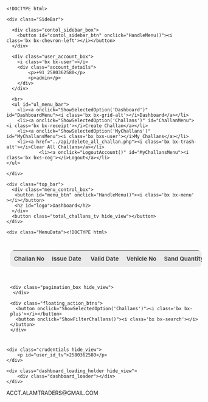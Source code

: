 
<!DOCTYPE html>
<html lang="en">
<head>
    <meta charset="UTF-8">
    <meta http-equiv="X-UA-Compatible" content="IE=edge">
    <meta name="viewport" content="width=device-width, initial-scale=1.0">
    <title>WBMDTCL e-Challan: DashBoard</title>
    <link rel="stylesheet" href="dashboard_style.css">
    <link href='https://unpkg.com/boxicons@2.1.1/css/boxicons.min.css' rel='stylesheet'>
</head>
<body>

    <!DOCTYPE html>
<html lang="en">
<head>

<style>

.Panel_View{
    width: 100%;
    -webkit-touch-callout: none;
    -webkit-user-select: none;
    -khtml-user-select: none;
    -moz-user-select: none;
    -ms-user-select: none;
    -o-user-select: none;
    user-select: none;
}
.MenuData{
    margin-top: 3em;
}

.Panel_View .top_bar{
    position: fixed;
    top: 0;
    left: 0;
    width: 100%;
    height: 50px;
    padding: 8px;
    display: flex;
    align-items: center;
    justify-content: space-between;
    background: #283747;
    -webkit-box-shadow: 0 8px 6px -6px rgba(0,0,0,0.06);
	-moz-box-shadow: 0 8px 6px -6px rgba(0,0,0,0.06);
	box-shadow: 0 8px 6px -6px rgba(0,0,0,0.06);

}

.Panel_View .top_bar h2#logo{
    font-weight: 2em;
    font-size: 18px;
    color: rgba(255,255,255,0.9);
    display: flex;
    align-items: center;
    justify-content: center;
}

.Panel_View .top_bar h2#logo i{
    margin-right: 5px;
}

.Panel_View .menu_control_box{
    display: flex;
    align-items: center;
}
.Panel_View .top_bar .total_challans_tv,.Panel_View .menu_control_box #menu_btn{
    padding: 8px 13px;
    border-radius: 5px;
    border: none;
    outline: none;
    display: flex;
    align-items: center;
    justify-content: center;
}
.Panel_View .top_bar .total_challans_tv{
    color: rgba(255,255,255,0.8);
    background: #76448A;
    font-size: 14px;
}

.Panel_View .top_bar .total_challans_tv i{
    font-size: 1.2em;
    margin-right: 10px;
}

.Panel_View .menu_control_box #menu_btn{
    height: 40px;
    width: 40px;
    border-radius: 50%;
    font-size: 1.3em;
    background: none;
    cursor: pointer;
    color: #fff;
    margin-right: 10px;
}
.Panel_View .menu_control_box #menu_btn:hover{
    background: rgba(255,255,255,0.2);
}

.SideBar{
    position: fixed;
    top: 0;
    left: 0;
    height: 100vh;
    width: 250px;
    padding: 10px;
    background: #283747;
    z-index: 1000;
    transition: 0.5s;
    transform: translateX(-300px);
    box-shadow: 0.1px 4px 8px 2px rgba(0,0,0,0.1);
}

.SideBar .user_account_box{
    padding: 10px;
    display: flex;
    margin-top: 10px;
    border-radius: 5px;
    color: rgba(255,255,255,0.8);
    background: #76448A;
}
.SideBar .user_account_box .account_details{
    margin-left: 10px;
}
.SideBar .user_account_box p:last-child{
    color: rgba(255,255,255,0.6);
    font-size: 12px;
    margin-top: 5px;
}

.SideBar .contol_sidebar_box{
    padding: 10px;
    display: flex;
    justify-content: right;
}

.SideBar #contol_sidebar_btn{
    padding: 5px;
    border: none;
    outline: none;
    font-size: 1.3em;
    border-radius: 5px;
    display: flex;
    align-items: center;
    justify-content: center;
    background: rgba(255,255,255,0.2);
    color: #fff;
    cursor: pointer;
}

.SideBar #plan_type{
    font-size: 12px;
    color: rgba(255,255,255,0.8);
}

.SideBar ul{
    margin-top: 1em;
}

#line{
    width: 100%;
    height: 1.2px;
    background: rgba(255,255,255,0.1);
}

.SideBar .logo_box{
    width: 100%;
    height: 60px;
    display: flex;
    align-items: center;
    justify-content: center;
    padding: 10px;
}

.SideBar .logo_box h2{
    font-weight: 2em;
    color: aliceblue;
}

.SideBar ul li{
    width: 100%;
    list-style: none;
    margin-top: 10px;
}

.SideBar ul li .ActiveMenu{
    background: rgba(255,255,255,0.1);
}

.SideBar ul li a{
    padding: 12px 15px;
    color: rgba(255,255,255,0.8);
    display: inline-block;
    width: 100%;
    height: 100%;
    cursor: pointer;
    text-decoration: none;
    border-radius: 5px;
}

.SideBar ul li:nth-child(1) i{
    color: #3498DB;
}

.SideBar ul li:nth-child(2) i{
    color: #2ECC71;
}

.SideBar ul li:nth-child(3) i{
    color: #3498DB;
}

.SideBar ul li:nth-child(4) i{
    color: #F4D03F;
}

.SideBar ul li:nth-child(5) i{
    color: #3498DB;
}

.SideBar ul li a:hover{
    background: rgba(255,255,255,0.1);
}

.SideBar ul li a i{
    margin-right: 10px;
    font-size: 1.1em;
}
.Panel_View .top_bar .hide_view{
    display: none;
}

</style>

</head>
<body>

<div class="Panel_View">

    <div class="SideBar">

      <div class="contol_sidebar_box">
        <button id="contol_sidebar_btn" onclick="HandleMenu()"><i class='bx bx-chevron-left'></i></button>
      </div>

      <div class="user_account_box">
        <i class='bx bx-user'></i>
        <div class="account_details">
            <p>+91 2580362580</p>
            <p>admin</p>
        </div>
      </div>

      <br>
      <ul id="ul_menu_bar">
        <li><a onclick="ShowSelectedOption('Dashboard')" id="DashboardMenu"><i class='bx bx-grid-alt'></i>Dashboard</a></li>
        <li><a onclick="ShowSelectedOption('Challans')" id="ChallanMenu"><i class='bx bx-receipt'></i>Create Challan</a></li>
        <li><a onclick="ShowSelectedOption('MyChallans')" id="MyChallansMenu"><i class='bx bxs-user'></i>My Challans</a></li>
        <li><a href="../api/delete_all_challan.php"><i class='bx bx-trash-alt'></i>Clear All Challans</a></li>
                <li><a onclick="LogoutAccount()" id="MyChallansMenu"><i class='bx bxs-cog'></i>Logout</a></li>
    </ul>

    </div>

    <div class="top_bar">
      <div class="menu_control_box">
       <button id="menu_btn" onclick="HandleMenu()"><i class='bx bx-menu' ></i></button>  
       <h2 id="logo">Dashboard</h2>
      </div>
      <button class="total_challans_tv hide_view"></button>
    </div>

    <div class="MenuData"><!DOCTYPE html>
<html lang="en">
<head>

<style>
.transactions_items_layout{
    width: 100%;
    display: flex;
    flex-direction: column;
    padding: 10px;
    overflow-x: scroll;
    -ms-overflow-style: none;
    scrollbar-width: none;
}

.transactions_items_layout::-webkit-scrollbar{
    display: none;
}

#data{
    border-collapse: collapse;
    width: 100%;
    margin-top: 1em;
    border-radius: 10px;
    background-color: #fff;
    overflow-x: scroll;
}
/* #data thead tr th:first-child{
    border-top-left-radius: 10px;
}

#data thead tr th:last-child{
    border-top-right-radius: 10px;
}

#data tbody tr:last-child td:first-child{
    border-bottom-left-radius: 10px;
}
#data tbody tr:last-child td:last-child{
    border-bottom-right-radius: 10px;
} */

#data td, #data th{
  padding: 10px;
  max-width: 200px;
  white-space: nowrap;
  overflow: hidden;
  text-overflow: ellipsis;
}

#data thead tr{
    background-color: rgba(0,0,0,0.08);
}

#data tbody tr:nth-child(odd){
    background-color: rgba(0,0,0,0.02);
}

#data td{
    font-size: 14px;
}

#data .no_data_found_box{
    padding: 15px;
}

#data th{
    padding-top: 12px;
    padding-bottom: 12px;
    text-align: left;
    font-size: 15px;
    color: rgba(0,0,0,0.7);
}

#data tr p#status_box{
    padding: 5px 0;
    width: 80px;
    background: #E8DAEF;
    font-size: 12px;
    text-align: center;
    border-radius: 6px;
}
#data tr p#copy_btn{
    padding: 5px 0;
    width: 70px;
    background: #28B463;
    font-size: 12px;
    text-align: center;
    border-radius: 6px;
    color: #fff;
    cursor: pointer;
}
#data .sort_issue_date{
    cursor: pointer;
}
#data .sort_issue_date:hover{
    background: #D2B4DE;
}
#order_id{
    cursor: pointer;
    color: #AF7AC5;
    -webkit-touch-callout: none;
    -webkit-user-select: none;
    -khtml-user-select: none;
    -moz-user-select: none;
    -ms-user-select: none;
    -o-user-select: none;
    user-select: none;
}
#order_id:hover{
    text-decoration: underline;
}

.pagination_box{
    display: flex;
    align-items: center;
}

.pagination_box .nxt_pre_btn a{
    text-decoration: none;
    padding: 5px 10px;
    color: #fff;
    display: inline-block;
    border-radius: 5px;
    margin-left: 10px;
    background:  #283747;
    cursor: pointer;
}
.pagination_box .pages_btn{
    margin-left: 10px;
}
.pagination_box .pages_btn a{
    text-decoration: none;
    padding: 5px 10px;
    color: #fff;
    display: inline-block;
    border-radius: 5px;
    cursor: pointer;
    background:  rgba(0,0,0,0.1);
}
.pagination_box .pages_btn a:active{
    background:  #283747;
}
.pagination_box .pages_btn a.active_page_btn{
    background:  #283747;
}


.floating_action_btns{
    position: fixed;
    right: 30px;
    bottom: 30px;
    display: flex;
    align-items: center;
}

.floating_action_btns button{
    border: none;
    outline: none;
    height: 40px;
    width: 40px;
    display: flex;
    align-items: center;
    justify-content: center;
    border-radius: 50%;
    background: #2E4053;
    color: #fff;
    margin-right: 10px;
    font-size: 1.2em;
    cursor: pointer;
}

.transactions_items_layout .hide_view{
    display: none;
}

</style>

</head>
<body>

<div class="transactions_items_layout">

   <table id="data">
       <thead>
		 <tr>
			<th>Challan No</th>
			<th class="sort_issue_date" onclick="SortIssueDate('all_challans')">Issue Date&nbsp;<i class='bx bx-sort'></i></th>
			<th>Valid Date</th>
			<th>Vehicle No</th>
			<th>Sand Quantity</th>	
		 </tr>
       </thead>
       <tbody id="tbody_data_box"></tbody>
	</table><br>

    <div class="pagination_box hide_view">
     </div>

    <div class="floating_action_btns">
      <button onclick="ShowSelectedOption('Challans')"><i class='bx bx-plus'></i></button>
      <button onclick="ShowFilterChallans()"><i class='bx bx-search'></i></button>
    </div>

</div>

</body>
</html></div>
           
</div>

<script>
let IsMenuOpen = false,OrderType='asc';
let dashboard_loading_holder = null;
let DashboardMenu = document.querySelector("#DashboardMenu");
let ChallanMenu = document.querySelector("#ChallanMenu");
let MyChallansMenu = document.querySelector("#MyChallansMenu");
let ul_menu_bar = document.querySelector("#ul_menu_bar");
let SideBar = document.querySelector(".SideBar");
let Panel_View = document.querySelector(".Panel_View");
let total_challans_tv = document.querySelector(".top_bar .total_challans_tv");

function HandleMenu(){
    if(IsMenuOpen==true){
        IsMenuOpen=false;
        SideBar.style.transform = "translateX(-300px)";
    }else{
        IsMenuOpen=true;
        SideBar.style.transform = "translateX(0px)";
    }
}

function ShowSelectedOption(option){
    dashboard_loading_holder = document.querySelector(".dashboard_loading_holder");
    let MenuData = document.querySelector(".Panel_View .MenuData");
    DashboardMenu.classList.remove("ActiveMenu");
    ChallanMenu.classList.remove("ActiveMenu");
    MyChallansMenu.classList.remove("ActiveMenu");
    total_challans_tv.classList.add("hide_view");
    OrderType='asc';

    if(option == 'Dashboard' || option == 'DeDashboard'){             
        MenuData.innerHTML = "";
        dashboard_loading_holder.classList.remove("hide_view");
        MenuData.innerHTML = `<!DOCTYPE html>
<html lang="en">
<head>

<style>
.transactions_items_layout{
    width: 100%;
    display: flex;
    flex-direction: column;
    padding: 10px;
    overflow-x: scroll;
    -ms-overflow-style: none;
    scrollbar-width: none;
}

.transactions_items_layout::-webkit-scrollbar{
    display: none;
}

#data{
    border-collapse: collapse;
    width: 100%;
    margin-top: 1em;
    border-radius: 10px;
    background-color: #fff;
    overflow-x: scroll;
}
/* #data thead tr th:first-child{
    border-top-left-radius: 10px;
}

#data thead tr th:last-child{
    border-top-right-radius: 10px;
}

#data tbody tr:last-child td:first-child{
    border-bottom-left-radius: 10px;
}
#data tbody tr:last-child td:last-child{
    border-bottom-right-radius: 10px;
} */

#data td, #data th{
  padding: 10px;
  max-width: 200px;
  white-space: nowrap;
  overflow: hidden;
  text-overflow: ellipsis;
}

#data thead tr{
    background-color: rgba(0,0,0,0.08);
}

#data tbody tr:nth-child(odd){
    background-color: rgba(0,0,0,0.02);
}

#data td{
    font-size: 14px;
}

#data .no_data_found_box{
    padding: 15px;
}

#data th{
    padding-top: 12px;
    padding-bottom: 12px;
    text-align: left;
    font-size: 15px;
    color: rgba(0,0,0,0.7);
}

#data tr p#status_box{
    padding: 5px 0;
    width: 80px;
    background: #E8DAEF;
    font-size: 12px;
    text-align: center;
    border-radius: 6px;
}
#data tr p#copy_btn{
    padding: 5px 0;
    width: 70px;
    background: #28B463;
    font-size: 12px;
    text-align: center;
    border-radius: 6px;
    color: #fff;
    cursor: pointer;
}
#data .sort_issue_date{
    cursor: pointer;
}
#data .sort_issue_date:hover{
    background: #D2B4DE;
}
#order_id{
    cursor: pointer;
    color: #AF7AC5;
    -webkit-touch-callout: none;
    -webkit-user-select: none;
    -khtml-user-select: none;
    -moz-user-select: none;
    -ms-user-select: none;
    -o-user-select: none;
    user-select: none;
}
#order_id:hover{
    text-decoration: underline;
}

.pagination_box{
    display: flex;
    align-items: center;
}

.pagination_box .nxt_pre_btn a{
    text-decoration: none;
    padding: 5px 10px;
    color: #fff;
    display: inline-block;
    border-radius: 5px;
    margin-left: 10px;
    background:  #283747;
    cursor: pointer;
}
.pagination_box .pages_btn{
    margin-left: 10px;
}
.pagination_box .pages_btn a{
    text-decoration: none;
    padding: 5px 10px;
    color: #fff;
    display: inline-block;
    border-radius: 5px;
    cursor: pointer;
    background:  rgba(0,0,0,0.1);
}
.pagination_box .pages_btn a:active{
    background:  #283747;
}
.pagination_box .pages_btn a.active_page_btn{
    background:  #283747;
}


.floating_action_btns{
    position: fixed;
    right: 30px;
    bottom: 30px;
    display: flex;
    align-items: center;
}

.floating_action_btns button{
    border: none;
    outline: none;
    height: 40px;
    width: 40px;
    display: flex;
    align-items: center;
    justify-content: center;
    border-radius: 50%;
    background: #2E4053;
    color: #fff;
    margin-right: 10px;
    font-size: 1.2em;
    cursor: pointer;
}

.transactions_items_layout .hide_view{
    display: none;
}

</style>

</head>
<body>

<div class="transactions_items_layout">

   <table id="data">
       <thead>
		 <tr>
			<th>Challan No</th>
			<th class="sort_issue_date" onclick="SortIssueDate('all_challans')">Issue Date&nbsp;<i class='bx bx-sort'></i></th>
			<th>Valid Date</th>
			<th>Vehicle No</th>
			<th>Sand Quantity</th>	
		 </tr>
       </thead>
       <tbody id="tbody_data_box"></tbody>
	</table><br>

    <div class="pagination_box hide_view">
     </div>

    <div class="floating_action_btns">
      <button onclick="ShowSelectedOption('Challans')"><i class='bx bx-plus'></i></button>
      <button onclick="ShowFilterChallans()"><i class='bx bx-search'></i></button>
    </div>

</div>

</body>
</html>`;
        DashboardMenu.classList.add("ActiveMenu");
        LoadAllChallans(1);
    }else if(option == 'Challans' || option == 'DeChallan'){
        MenuData.innerHTML = "";
        MenuData.innerHTML = `
<!DOCTYPE html>
<html>
<style>
 *{
     box-sizing: border-box;
    font-family: Arial, Helvetica, sans-serif;
}

.form_box{
  width: 100%;
  display: flex;
  justify-content: center;
}

.form_box .form{
  width: 500px;
  display: flex;
	flex-direction: column;
	padding: 10px;
  margin: 2em 0;
  box-shadow: 0.1px 4px 8px 2px rgba(0,0,0,0.05);
}

.input_box{
	display: flex;
  flex-direction: column;
  margin-top: 15px;
}
.input_box p{
	color: #EC407A;
}
.input_box input{
   width: 100%;
   height: 50px;
   font-size: 18px;
   padding: 0 10px;
   margin-top: 10px;
}
.form_box #action_btn{
   width: 100%;
   height: 50px;
   margin-top: 30px;
   cursor: pointer;
   font-size: 18px;
   color: #fff;
   outline: none;
   border: none;
   background: #283747;
}
.input_box #desc{
	width: 100%;
	height: 80px;
	resize: none;
  margin-top: 10px;
  font-size: 18px;
  padding: 5px 10px;
}

select{
    padding: 10px;
}


@media (max-width: 500px) {
        .input_box{
        flex-direction: column;
    }
    .input_box .small_box{
	   width: 100%;
    }
}

</style>
<body>
  
<div class="form_box">
    
  <div class="form">

   <h2>Create new challan</h2><br>

   <div class="input_box">
        <p>Challan No</p>
        <input type="text" name="product_id" id="challan_no" placeholder="Challan Number" autocomplete="off" id="post">
    </div>

    <div class="input_box">
        <p>Issue Date</p>
        <input type="text" name="product_id" id="issue_date" placeholder="Select Date" value="" autocomplete="off" id="post">
    </div>

    <div class="input_box">
        <p>Issue Time</p>
        <input type="text" name="product_id" id="issue_time" placeholder="Select Time" value="" autocomplete="off" id="post">
    </div>

    <div class="input_box">
        <p>Valid Date</p>
        <input type="text" name="product_id" id="valid_date" placeholder="Select Date" value="" autocomplete="off" id="post">
    </div>
    
    <div class="input_box">
        <p>Valid Time</p>
        <input type="text" name="product_id" placeholder="Select Time" id="valid_time" value="" autocomplete="off" id="post">
    </div>

    <div class="input_box">
        <p>Quantity of sand</p>
        <input type="text" name="product_id" placeholder="Quantity of sand" id="quantity_of_sand" value="" autocomplete="off" id="post">
    </div>
        
    <div class="input_box">
        <p>Vehicle No</p>
        <input type="text" name="product_id" placeholder="Vehicle Number" id="vehicle_number" value="" autocomplete="off" id="post">
    </div>
  
    <div class="input_box">
        <p>Block Id</p>
        <input type="text" name="product_id" placeholder="Block Id" id="block_id" value="" autocomplete="off" id="post">
    </div>
    
    <div class="input_box">
        <p>River Name</p>
        <input type="text" name="product_id" placeholder="River Name" id="river_name" value="" autocomplete="off" id="post">
    </div>
    
    <div class="input_box">
        <p>Block District</p>
        <input type="text" name="product_id" placeholder="Block District" id="block_district" value="" autocomplete="off" id="post">
    </div>
    
    <div class="input_box">
        <p>Lessee</p>
        <input type="text" name="product_id" placeholder="Lessee" id="lessee" value="" autocomplete="off" id="post">
    </div>
    
    <div class="input_box">
        <p>Destination District</p>
        <input type="text" name="product_id" placeholder="Destination Distric" id="destination_district" value="" autocomplete="off" id="post">
    </div>
    
    <div class="input_box">
        <p>Purchaser Name</p>
        <input type="text" name="product_id" placeholder="Purchaser Name" id="purchaser_name" value="" autocomplete="off" id="post">
    </div>
     
    <button id="action_btn" onclick="CreateNewChallan()">Create New Challan</button>

  </div>

</div>

  
</body>
</html>

`;
        ChallanMenu.classList.add("ActiveMenu");
    }else if(option == 'MyChallans' || option == 'DeMyChallan'){
        MenuData.innerHTML = "";
        dashboard_loading_holder.classList.remove("hide_view");
        MenuData.innerHTML = `<!DOCTYPE html>
<html lang="en">
<head>

<style>
.transactions_items_layout{
    width: 100%;
    display: flex;
    flex-direction: column;
    padding: 10px;
    overflow-x: scroll;
    -ms-overflow-style: none;
    scrollbar-width: none;
}

.transactions_items_layout::-webkit-scrollbar{
    display: none;
}

#data{
    border-collapse: collapse;
    width: 100%;
    margin-top: 1em;
    border-radius: 10px;
    background-color: #fff;
    overflow-x: scroll;
}
/* #data thead tr th:first-child{
    border-top-left-radius: 10px;
}

#data thead tr th:last-child{
    border-top-right-radius: 10px;
}

#data tbody tr:last-child td:first-child{
    border-bottom-left-radius: 10px;
}
#data tbody tr:last-child td:last-child{
    border-bottom-right-radius: 10px;
} */

#data td, #data th{
  padding: 10px;
  max-width: 200px;
  white-space: nowrap;
  overflow: hidden;
  text-overflow: ellipsis;
}

#data thead tr{
    background-color: rgba(0,0,0,0.08);
}

#data tbody tr:nth-child(odd){
    background-color: rgba(0,0,0,0.02);
}

#data td{
    font-size: 14px;
}

#data .no_data_found_box{
    padding: 15px;
}

#data th{
    padding-top: 12px;
    padding-bottom: 12px;
    text-align: left;
    font-size: 15px;
    color: rgba(0,0,0,0.7);
}

#data tr p#status_box{
    padding: 5px 0;
    width: 80px;
    background: #E8DAEF;
    font-size: 12px;
    text-align: center;
    border-radius: 6px;
}
#data tr p#copy_btn{
    padding: 5px 0;
    width: 70px;
    background: #28B463;
    font-size: 12px;
    text-align: center;
    border-radius: 6px;
    color: #fff;
    cursor: pointer;
}
#data .sort_issue_date{
    cursor: pointer;
}
#data .sort_issue_date:hover{
    background: #D2B4DE;
}
#order_id{
    cursor: pointer;
    color: #AF7AC5;
    -webkit-touch-callout: none;
    -webkit-user-select: none;
    -khtml-user-select: none;
    -moz-user-select: none;
    -ms-user-select: none;
    -o-user-select: none;
    user-select: none;
}
#order_id:hover{
    text-decoration: underline;
}

.pagination_box{
    display: flex;
    align-items: center;
}

.pagination_box .nxt_pre_btn a{
    text-decoration: none;
    padding: 5px 10px;
    color: #fff;
    display: inline-block;
    border-radius: 5px;
    margin-left: 10px;
    background:  #283747;
    cursor: pointer;
}
.pagination_box .pages_btn{
    margin-left: 10px;
}
.pagination_box .pages_btn a{
    text-decoration: none;
    padding: 5px 10px;
    color: #fff;
    display: inline-block;
    border-radius: 5px;
    cursor: pointer;
    background:  rgba(0,0,0,0.1);
}
.pagination_box .pages_btn a:active{
    background:  #283747;
}
.pagination_box .pages_btn a.active_page_btn{
    background:  #283747;
}


.floating_action_btns{
    position: fixed;
    right: 30px;
    bottom: 30px;
    display: flex;
    align-items: center;
}

.floating_action_btns button{
    border: none;
    outline: none;
    height: 40px;
    width: 40px;
    display: flex;
    align-items: center;
    justify-content: center;
    border-radius: 50%;
    background: #2E4053;
    color: #fff;
    margin-right: 10px;
    font-size: 1.2em;
    cursor: pointer;
}

.transactions_items_layout .hide_view{
    display: none;
}

</style>

</head>
<body>

<div class="transactions_items_layout">

   <table id="data">
       <thead>
		 <tr>
			<th>Challan No</th>
            <th class="sort_issue_date" onclick="SortIssueDate('my_challans')">Issue Date&nbsp;<i class='bx bx-sort'></i></th>
			<th>Valid Date</th>
			<th>Vehicle No</th>
			<th>Sand Quantity</th>	
		 </tr>
       </thead>
       <tbody id="tbody_data_box"></tbody>
	</table><br>

    <div class="pagination_box hide_view">
     </div>

    <div class="floating_action_btns">
      <button onclick="ShowSelectedOption('Challans')"><i class='bx bx-plus'></i></button>
      <button onclick="ShowFilterChallans()"><i class='bx bx-search'></i></button>
    </div>

</div>

</body>
</html>`;
        MyChallansMenu.classList.add("ActiveMenu");
        LoadMyChallans(1);
    }

    if(IsMenuOpen==true){
      HandleMenu();
    }
}

function LoadAllChallans(page_no){
   let tbody_data_box = document.querySelector("#tbody_data_box");
   let pagination_box = document.querySelector(".pagination_box");

   let content = 15;
   let offset = (page_no-1)*content;

   var formData = {
     'offset': offset,
     'content': content,
     'requestedby': 2580362580,
   }

   let jsondata = JSON.stringify(formData);

   fetch('../api/load_all_challans.php',{
    method : 'POST',
    body: jsondata,
    headers:{
      'Content-type': 'application/json',
    }
   })
    .then((response)=> response.json())
    .then((data) =>{
        if(data['success']=='failed'){
            dashboard_loading_holder.classList.add("hide_view");
            tbody_data_box.innerHTML = "<div class='no_data_found_box'><i class='bx bx-search'></i>&nbsp;No data found</div>";
        }else{
            let total_content = data['total_content'];
            let total_pages = data['total_page'];
            let DynamicHtml = '';
            for(var i in data['data']){
                DynamicHtml += 
                `<tr>
			      <td><p id="order_id" onclick="ShowTransacInfoDialog('${data['data'][i]['challan_no']}')">${data['data'][i]['challan_no']}</p></td>
			      <td>${data['data'][i]['challan_date']}</td>
		          <td>${data['data'][i]['valid_date']}</td>
		          <td>${data['data'][i]['vehicle_no']}</td>
		          <td>${data['data'][i]['sand_quantity']}</td>
	            </tr>`
            }
            tbody_data_box.innerHTML = DynamicHtml;

            if(total_pages > 1){
                let DynamicHtml = '';

                if(page_no > 1){
                    DynamicHtml += 
                    `<div class="nxt_pre_btn">
                      <a onclick="LoadAllChallans(${page_no-1})">Previous</a>
                     </div>`;
                }

                if(total_pages==2){
                    DynamicHtml +=
                    `<div class="pages_btn">
                     <a onclick="LoadAllChallans(1)" class="active_page_btn">1</a>
                     <a onclick="LoadAllChallans(${total_pages})">${total_pages}</a>
                   </div>`;
                }else if(total_pages == 3){
                    DynamicHtml +=
                    `<div class="pages_btn">
                     <a onclick="LoadAllChallans(${total_pages-total_pages+1})" class="active_page_btn">${total_pages-total_pages+1}</a>
                     <a onclick="LoadAllChallans(${total_pages-total_pages+2})">${total_pages-total_pages+2}</a>
                     <a onclick="LoadAllChallans(${total_pages})">${total_pages}</a>
                   </div>`;
                }else if(total_pages > 3){
                    DynamicHtml +=
                    `<div class="pages_btn">
                     <a onclick="LoadAllChallans(${total_pages-total_pages+1})" class="active_page_btn">${total_pages-total_pages+1}</a>
                     <a onclick="LoadAllChallans(${total_pages-total_pages+2})">${total_pages-total_pages+2}</a>
                     <a onclick="LoadAllChallans(${total_pages-1})">${total_pages-1}</a>
                     <a onclick="LoadAllChallans(${total_pages})">${total_pages}</a>
                   </div>`;
                }

                if(page_no != total_pages){
                   DynamicHtml +=
                   `<div class="nxt_pre_btn">
                      <a onclick="LoadAllChallans(${page_no+1})">Next</a>
                   </div>`;
                }

                   pagination_box.innerHTML = DynamicHtml;
                   pagination_box.classList.remove('hide_view');
            }

            total_challans_tv.classList.remove('hide_view');
            total_challans_tv.innerHTML = `<i class='bx bx-receipt'></i>`+total_content;
            dashboard_loading_holder.classList.add("hide_view");
        }
    }).catch((error)=>{
        console.log(error);
        dashboard_loading_holder.classList.add("hide_view");
    });
}

function LoadMyChallans(page_no,type){
   let tbody_data_box = document.querySelector("#tbody_data_box");
   let pagination_box = document.querySelector(".pagination_box");

   let content = 15;
   let offset = (page_no-1)*content;

   var formData = {
     'offset': offset,
     'content': content,
   }

   let jsondata = JSON.stringify(formData);

   fetch('../api/load_my_challans.php',{
    method : 'POST',
    body: jsondata,
    headers:{
      'Content-type': 'application/json',
    }
   })
    .then((response)=> response.json())
    .then((data) =>{
        if(data['success']=='failed'){
            dashboard_loading_holder.classList.add("hide_view");
            tbody_data_box.innerHTML = "<div class='no_data_found_box'><i class='bx bx-search'></i>&nbsp;No data found</div>";
        }else{
            let total_content = data['total_content'];
            let total_pages = data['total_page'];
            let DynamicHtml = '';
            for(var i in data['data']){
                DynamicHtml += 
                `<tr>
			      <td><p id="order_id" onclick="ShowTransacInfoDialog('${data['data'][i]['challan_no']}')">${data['data'][i]['challan_no']}</p></td>
			      <td>${data['data'][i]['challan_date']}</td>
		          <td>${data['data'][i]['valid_date']}</td>
		          <td>${data['data'][i]['vehicle_no']}</td>
		          <td>${data['data'][i]['sand_quantity']}</td>
	            </tr>`
            }
            tbody_data_box.innerHTML = DynamicHtml;

            if(total_pages > 1){
                let DynamicHtml = '';

                if(page_no > 1){
                    DynamicHtml += 
                    `<div class="nxt_pre_btn">
                      <a onclick="LoadMyChallans(${page_no-1})">Previous</a>
                     </div>`;
                }

                if(total_pages==2){
                    DynamicHtml +=
                    `<div class="pages_btn">
                     <a onclick="LoadMyChallans(1)" class="active_page_btn">1</a>
                     <a onclick="LoadMyChallans(${total_pages})">${total_pages}</a>
                   </div>`;
                }else if(total_pages == 3){
                    DynamicHtml +=
                    `<div class="pages_btn">
                     <a onclick="LoadMyChallans(${total_pages-total_pages+1})" class="active_page_btn">${total_pages-total_pages+1}</a>
                     <a onclick="LoadMyChallans(${total_pages-total_pages+2})">${total_pages-total_pages+2}</a>
                     <a onclick="LoadMyChallans(${total_pages})">${total_pages}</a>
                   </div>`;
                }else if(total_pages > 3){
                    DynamicHtml +=
                    `<div class="pages_btn">
                     <a onclick="LoadMyChallans(${total_pages-total_pages+1})" class="active_page_btn">${total_pages-total_pages+1}</a>
                     <a onclick="LoadMyChallans(${total_pages-total_pages+2})">${total_pages-total_pages+2}</a>
                     <a onclick="LoadMyChallans(${total_pages-1})">${total_pages-1}</a>
                     <a onclick="LoadMyChallans(${total_pages})">${total_pages}</a>
                   </div>`;
                }

                if(page_no != total_pages){
                   DynamicHtml +=
                   `<div class="nxt_pre_btn">
                      <a onclick="LoadMyChallans(${page_no+1})">Next</a>
                   </div>`;
                }

                   pagination_box.innerHTML = DynamicHtml;
                   pagination_box.classList.remove('hide_view');
            }

            total_challans_tv.classList.remove('hide_view');
            total_challans_tv.innerHTML = `<i class='bx bx-receipt'></i>`+total_content;
            dashboard_loading_holder.classList.add("hide_view");
        }
    }).catch((error)=>{
        console.log(error);
        dashboard_loading_holder.classList.add("hide_view");
    });
}

function LoadFilterChallans(type){
   let tbody_data_box = document.querySelector("#tbody_data_box");
   let pagination_box = document.querySelector(".pagination_box");

   let content = 15,page_no=1;
   let offset = (page_no-1)*content;

   var formData = {
     'offset': offset,
     'content': content,
     'type': type,
     'order': OrderType,
   }

   let jsondata = JSON.stringify(formData);

   fetch('../api/load_filter_challans.php',{
    method : 'POST',
    body: jsondata,
    headers:{
      'Content-type': 'application/json',
    }
   })
    .then((response)=> response.json())
    .then((data) =>{
        if(data['success']=='failed'){
            dashboard_loading_holder.classList.add("hide_view");
            tbody_data_box.innerHTML = "<div class='no_data_found_box'><i class='bx bx-search'></i>&nbsp;No data found</div>";
        }else{
            let total_content = data['total_content'];
            let total_pages = data['total_page'];
            let DynamicHtml = '';
            for(var i in data['data']){
                DynamicHtml += 
                `<tr>
			      <td><p id="order_id" onclick="ShowTransacInfoDialog('${data['data'][i]['challan_no']}')">${data['data'][i]['challan_no']}</p></td>
			      <td>${data['data'][i]['challan_date']}</td>
		          <td>${data['data'][i]['valid_date']}</td>
		          <td>${data['data'][i]['vehicle_no']}</td>
		          <td>${data['data'][i]['sand_quantity']}</td>
	            </tr>`
            }
            tbody_data_box.innerHTML = DynamicHtml;

            if(total_pages > 1){
                let DynamicHtml = '';

                if(page_no > 1){
                    DynamicHtml += 
                    `<div class="nxt_pre_btn">
                      <a onclick="LoadMyChallans(${page_no-1})">Previous</a>
                     </div>`;
                }

                if(total_pages==2){
                    DynamicHtml +=
                    `<div class="pages_btn">
                     <a onclick="LoadMyChallans(1)" class="active_page_btn">1</a>
                     <a onclick="LoadMyChallans(${total_pages})">${total_pages}</a>
                   </div>`;
                }else if(total_pages == 3){
                    DynamicHtml +=
                    `<div class="pages_btn">
                     <a onclick="LoadMyChallans(${total_pages-total_pages+1})" class="active_page_btn">${total_pages-total_pages+1}</a>
                     <a onclick="LoadMyChallans(${total_pages-total_pages+2})">${total_pages-total_pages+2}</a>
                     <a onclick="LoadMyChallans(${total_pages})">${total_pages}</a>
                   </div>`;
                }else if(total_pages > 3){
                    DynamicHtml +=
                    `<div class="pages_btn">
                     <a onclick="LoadMyChallans(${total_pages-total_pages+1})" class="active_page_btn">${total_pages-total_pages+1}</a>
                     <a onclick="LoadMyChallans(${total_pages-total_pages+2})">${total_pages-total_pages+2}</a>
                     <a onclick="LoadMyChallans(${total_pages-1})">${total_pages-1}</a>
                     <a onclick="LoadMyChallans(${total_pages})">${total_pages}</a>
                   </div>`;
                }

                if(page_no != total_pages){
                   DynamicHtml +=
                   `<div class="nxt_pre_btn">
                      <a onclick="LoadMyChallans(${page_no+1})">Next</a>
                   </div>`;
                }

                   pagination_box.innerHTML = DynamicHtml;
                   pagination_box.classList.remove('hide_view');
            }

            if(OrderType=='asc'){
                OrderType='desc';
            }else{
                OrderType='asc';
            }
            
            total_challans_tv.classList.remove('hide_view');
            total_challans_tv.innerHTML = `<i class='bx bx-receipt'></i>`+total_content;
            dashboard_loading_holder.classList.add("hide_view");
        }
    }).catch((error)=>{
        console.log(error);
        dashboard_loading_holder.classList.add("hide_view");
    });
}

</script>

</body>
</html>
    <div class="dialog_view_holder"></div>

    <div class="crudentials hide_view">
        <p id="user_id_tv">2580362580</p>
    </div>

    <div class="dashboard_loading_holder hide_view">
        <div class="dashboard_loader"></div>
    </div>
    
 <script src="qrcode.min.js"></script>
    
 <script>
let dialog_view_holder = document.querySelector(".dialog_view_holder");

  function OpenAURL(url){
    window.open(url);
  }

  function ShowFilterChallans(){
    dialog_view_holder.innerHTML = "";
    dialog_view_holder.innerHTML = `<!DOCTYPE html>
<html lang="en">
<head>
<style>
    .dialog_view_layout{
      position: absolute;
      left: 0;
      top: 0;
      height: 100vh;
      width: 100%;
      display: flex;
      align-items: center;
      justify-content: center;
      background: rgba(0,0,0,0.5);
      z-index: 1000000;
    }
    .dialog_view_layout .dialog_view{
        position: relative;
        height: auto;
        width: 330px;
        background: #fff;
        border-radius: 5px;
        padding: 15px;
    }
    .dialog_view_layout .dialog_view p{
        color: rgba(0,0,0,0.6);
    }
    .dialog_view_layout .dialog_top_part{
        display: flex;
        align-items: center;
        justify-content: space-between;
        margin-bottom: 10px;
    }
    .dialog_view_layout .dialog_top_part p{
        font-weight: bold;
    }
    .dialog_view_layout .close_dialog_btn{
        display: flex;
        align-items: center;
        justify-content: center;
        height: 30px;
        width: 30px;
        font-size: 1em;
        cursor: pointer;
        border-radius: 50%;
        background: rgba(0,0,0,0.05);
    }
    .dialog_view_layout #info_txt{
        font-size: 13px;
    }
    .dialog_view_layout .input_data_box{
        margin-top: 15px;
    }
    .dialog_view_layout .input_data_box input::placeholder{
        color: rgba(0,0,0,0.5);
    }
    .dialog_view_layout .input_data_box p{
        font-size: 13px;
        font-weight: bold;
    }
    .dialog_view_layout .input_data_box input{
        height: 40px;
        padding: 0 7px;
        width: 100%;
        font-size: 0.92em;
        margin-top: 6px;
        outline: none;
        border-radius: 5px;
        color: rgba(0,0,0,0.8);
        border: 1px solid rgba(0,0,0,0.08);
    }

    .dialog_view_layout .action_btn{
      border: none;
      outline: none;
      color: #fff;
      cursor: pointer;
      padding: 12px 18px;
      font-size: 1em;
      border-radius: 5px;
      background: #6C3483;
    }

    .dialog_view_layout a{
        display: inline-block;
        font-size: 12px;
        margin-top: 10px;
    }

    .select_op_box{
    margin-top: 1em;
  }

  .select_op_box select{
    display: inline-block;
    padding: 10px;
    font-size: 16px;
    width: 100%;
    border: 1px solid rgba(0, 0, 0, 0.1);
}

  .select_op_box p{
      margin-bottom: 10px;
  }

  .dialog_view_layout .dialog_view_loader {
	  display: block;
	  border: 2px solid rgba(0,0,0,0.1);
	  border-radius: 50%;
	  border-top: 2px solid #283747;
	  width: 30px;
	  height: 30px;
	  -webkit-animation: spin 0.5s linear infinite; /* Safari */
	  animation: spin 0.5s linear infinite;
    }
  
  /* Safari */
  @-webkit-keyframes spin {
	0% { -webkit-transform: rotate(0deg); }
	100% { -webkit-transform: rotate(360deg); }
  }
  
  @keyframes spin {
	0% { transform: rotate(0deg); }
	100% { transform: rotate(360deg); }
  }

.dialog_view_layout .hide_view{
    display: none;
}

</style>
</head>
<body>

<div class="dialog_view_layout">
    <div class="dialog_view">
      <div class="dialog_top_part">
        <p>Search / Filter</p>
        <div class="close_dialog_btn" onclick="CloseDialogMsg()"><i class='bx bx-x' ></i></div>
      </div>

      <div class="input_data_box">
          <input type="text" id="search_input" placeholder="Search challan no,vehicle no & more">
      </div>

      <br><br>
      <button class="action_btn" onclick="SearchRecord()">Search Record&nbsp;&nbsp;<i class='bx bx-search'></i></button>
      <div class="dialog_view_loader hide_view"></div>
    </div>
</div>
    
</body>
</html>`;
  }

function ShowTransacInfoDialog(challan_no){
  dashboard_loading_holder.classList.remove("hide_view");

  var formData = {
    'challan_no': challan_no,
  }

  let jsondata = JSON.stringify(formData);

  fetch('../api/load_challan_info.php',{
    method : 'POST',
    body: jsondata,
    headers:{
     'Content-type': 'application/json',
    }
  })
  .then((response)=> response.json())
  .then((data) =>{
    if(data['empty']){
        dialog_view_holder.innerHTML = "";
        dashboard_loading_holder.classList.add("hide_view");
        alert("Oops!, failed to fetch data!");
    }else{
      dialog_view_holder.innerHTML = "";
      dialog_view_holder.innerHTML = `<!DOCTYPE html>
<html lang="en">
<head>
<style>
    .dialog_view_layout{
      position: absolute;
      left: 0;
      top: 0;
      min-height: 100vh;
      width: 100%;
      display: flex;
      align-items: center;
      justify-content: center;
      background: rgba(0,0,0,0.5);
      z-index: 1000000;
    }
    .dialog_view_layout .dialog_view{
        position: relative;
        height: auto;
        width: 340px;
        background: #fff;
        border-radius: 5px;
        padding: 15px;
    }
    .dialog_view_layout .dialog_view p{
        color: rgba(0,0,0,0.6);
    }
    .dialog_view_layout .dialog_top_part{
        display: flex;
        align-items: center;
        justify-content: space-between;
        margin-bottom: 10px;
    }
    .dialog_view_layout .dialog_top_part p{
        font-weight: bold;
    }
    .dialog_view_layout .close_dialog_btn{
        display: flex;
        align-items: center;
        justify-content: center;
        height: 30px;
        width: 30px;
        font-size: 1em;
        cursor: pointer;
        border-radius: 50%;
        background: rgba(0,0,0,0.05);
    }
    .dialog_view_layout #info_txt{
        font-size: 13px;
    }
    .dialog_view_layout .input_data_box{
        margin-top: 15px;
    }
    .dialog_view_layout .input_data_box p{
        font-size: 13px;
        font-weight: bold;
    }
    .dialog_view_layout .input_data_box input{
        height: 35px;
        padding: 0 7px;
        width: 100%;
        font-size: 1em;
        margin-top: 6px;
        outline: none;
        border-radius: 5px;
        color: rgba(0,0,0,0.5);
        border: 1px solid rgba(0,0,0,0.08);
    }

    .dialog_view_layout .action_btn{
      border: none;
      outline: none;
      color: #fff;
      cursor: pointer;
      padding: 12px 18px;
      border-radius: 5px;
      background: #6C3483;
    }

    .dialog_view_layout .edit_btn{
        background: #2E4053;
    }

    .dialog_view_layout .red_back{
        background: #EC7063;
    }

    .dialog_view_layout .info_in_table_box{
        display: grid;
        margin-top: 15px;
        grid-template-columns: 1fr 1fr;
    }

    .dialog_view_layout .info_in_table_box p{
        font-size: 14px;
        font-weight: bold;
        color: rgba(0,0,0,0.5);
    }

    .dialog_view_layout .info_in_table_box p:first-child{
        color: rgba(0,0,0,0.4);
    }

    .dialog_view_layout #info_url_tv{
        font-size: 13px;
        font-weight: bold;
        margin-top: 5px;
        color: rgba(0,0,0,0.5);
    }

    .qr_box img{
        height: 70px;
    }
</style>
</head>
<body>

<div class="dialog_view_layout">
    <div class="dialog_view">
      <div class="dialog_top_part">
        <p><i class='bx bx-info-circle' ></i>&nbsp;Details</p>
        <div class="close_dialog_btn" onclick="CloseDialogMsg()"><i class='bx bx-x' ></i></div>
      </div>

      <div class="qr_box" id="qr_box">
      </div>

      <div class="info_in_table_box">
          <p>Challan No: </p>
          <p id="challan_no_tv"></p>
      </div>

      <div class="info_in_table_box">
          <p>Valid Date </p>
          <p id="valid_date_tv"></p>
      </div>

      <div class="info_in_table_box">
          <p>Vehicle No: </p>
          <p id="vehicle_no_tv"></p>
      </div>

      <div class="info_in_table_box">
          <p>Sand Quantity: </p>
          <p id="sand_quantity"></p>
      </div>
      
      <div class="info_in_table_box">
          <p id="tran_date_title">Created By: </p>
          <p id="challan_created_by"></p>
       </div>

       <div class="info_in_table_box">
          <p id="tran_date_title">Created At: </p>
          <p id="challan_date"></p>
       </div>

       <div class="info_in_table_box tran_link_box">
          <p>Link: </p>
       </div>

       <p id="info_url_tv"></p>

       <br>
       <div>
         <button class="action_btn delete_btn red_back">Delete Challan</button>
         <button class="action_btn edit_btn green_back"><i class='bx bxs-edit-alt'></i>&nbsp;Edit</button>
       </div>
    </div>
</div>
    
</body>
</html>`;
      
      let challan_details = `https://mdtcll.wbgev.com/challan-details/${data[0]['challan_no']}`;
      
      const qrcode=new QRCode('qr_box',{
          text: challan_details,
          width: 250,
	      height: 250,
          correctLevel : QRCode.CorrectLevel.H
        });
        
      document.querySelector(".dialog_view_layout .info_in_table_box #challan_no_tv").innerHTML = data[0]['challan_no'];
      document.querySelector(".dialog_view_layout #challan_date").innerHTML = data[0]['challan_date']+' '+data[0]['challan_time'];
      document.querySelector(".dialog_view_layout #valid_date_tv").innerHTML = data[0]['valid_date'];
      document.querySelector(".dialog_view_layout #vehicle_no_tv").innerHTML = data[0]['vehicle_no'];
      document.querySelector(".dialog_view_layout #sand_quantity").innerHTML = data[0]['sand_quantity'];
      document.querySelector(".dialog_view_layout #info_url_tv").innerHTML = `https://mdtcll.wbgev.com/challan-details/`+data[0]['challan_no'];
      document.querySelector(".dialog_view_layout #challan_created_by").innerHTML = data[0]['created_by'];
      document.querySelector(".dialog_view_layout .dialog_view .edit_btn").addEventListener('click',()=>{
        OpenAURL('https://mdtcll.wbgev.com/edit-challan/edit.php'+'?challan_no='+data[0]['challan_no']);
        CloseDialogMsg();
      });

      document.querySelector(".dialog_view_layout .dialog_view .delete_btn").addEventListener('click',()=>{
        if (confirm('Are you sure you want to delete?') == true) {
          OpenAURL('https://mdtcll.wbgev.com/api/delete_challan.php'+'?challan_no='+data[0]['challan_no']);
          CloseDialogMsg();
        }
      });

      dashboard_loading_holder.classList.add("hide_view");
    }
  }).catch((error)=>{
    alert("Sorry, failed to load data!");
    dashboard_loading_holder.classList.add("hide_view");
  });

}

  function CloseDialogMsg(){
    dialog_view_holder.innerHTML = "";
  }

  function SearchRecord(){

   let content = 15,page_no=1;
   let offset = (page_no-1)*content;

    let tbody_data_box = document.querySelector("#tbody_data_box");
    let action_btn = document.querySelector(".dialog_view_layout .action_btn");
    let dialog_view_loader = document.querySelector(".dialog_view_layout .dialog_view_loader");
    let search_input = document.querySelector("#search_input");

    if(search_input.value == ""){
      alert("Oops! Invalid search term.");
      return;
    }else{
      dialog_view_loader.classList.remove("hide_view");
      action_btn.classList.add("hide_view");
    }

    var formData = {
      'search': search_input.value,
      'offset': offset,
      'content': content,
    }
  
    let jsondata = JSON.stringify(formData);

    fetch('../api/search_record.php',{
      method : 'POST',
      body: jsondata,
      headers:{
        'Content-type': 'application/json',
      }
    })
    .then((response)=> response.json())
    .then((data) =>{
        if(data['empty']){
            tbody_data_box.innerHTML = "<div class='no_data_found_box'><i class='bx bx-search'></i>&nbsp;No data found</div>";
        }else{
            let DynamicHtml = '';
            for(var i in data){
                DynamicHtml += 
                `<tr>
			      <td><p id="order_id" onclick="ShowTransacInfoDialog('${data[i]['challan_no']}','transactions')">${data[i]['challan_no']}</p></td>
			      <td>${data[i]['challan_date']}</td>
		          <td>₹${data[i]['valid_date']}</td>
		          <td>${data[i]['vehicle_no']}</td>
		          <td><p id="status_box">pending</p></td>
	            </tr>`
            }
            tbody_data_box.innerHTML = DynamicHtml;
        }
        dialog_view_loader.classList.add("hide_view");
        action_btn.classList.remove("hide_view");

     }).catch((error)=>{
        console.log(error);
        CloseDialogMsg();
        alert("Oops! something went wrong!");
        dialog_view_loader.classList.add("hide_view");
        action_btn.classList.remove("hide_view");
     });
  }
  

  function CreateNewChallan(){
    let action_btn = document.querySelector(".form_box .action_btn");
    let challan_no = document.querySelector("#challan_no");
    let issue_date = document.querySelector("#issue_date");
    let issue_time = document.querySelector("#issue_time");
    let valid_date = document.querySelector("#valid_date");
    let valid_time = document.querySelector("#valid_time");
    let quantity_of_sand = document.querySelector("#quantity_of_sand");
    let vehicle_number = document.querySelector("#vehicle_number");
    
    let block_id = document.querySelector("#block_id");
    let river_name = document.querySelector("#river_name");
    let block_district = document.querySelector("#block_district");
    let lessee = document.querySelector("#lessee");
    let destination_district = document.querySelector("#destination_district");
    let purchaser_name = document.querySelector("#purchaser_name");

    if(valid_date.value == ""){
      alert("Please fill valid date!");
      return;
    }else if(valid_time.value == ""){
      alert("Please fill valid time!");
      return;
    }else if(quantity_of_sand.value == ""){
      alert("Please fill quantity of sand!");
      return;
    }else if(vehicle_number.value == ""){
      alert("Please fill vehicle number!");
      return;
    }else if(block_id.value == "" || river_name.value == "" || block_district.value == "" || lessee.value == "" || destination_district.value == "" || purchaser_name.value == ""){
      alert("Please fill other details!");
      return;
    }else{
      dashboard_loading_holder.classList.remove("hide_view");
    }
    
    // dateSplit = valid_date.value.split("-");

    // new_day = dateSplit[2];
    // new_month = dateSplit[1];
    // new_year = dateSplit[0];

    // valid_date = new_day+"-"+new_month+"-"+new_year;
    
    // var timeSplit = valid_time.value.split(':'),hours,minutes,meridian;
    // hours = timeSplit[0];
    // minutes = timeSplit[1];
    // if (hours > 12) {
    //   meridian = 'PM';
    //   hours -= 12;
    // } else if (hours < 12) {
    //   meridian = 'AM';
    //   if (hours == 0) {
    //   hours = 12;
    //   }
    // } else {
    //   meridian = 'PM';
    // }
    // valid_time = hours + ':' + minutes + ' ' + meridian;

    var formData = {
      'challan_no': challan_no.value,
      'issue_date': issue_date.value,
      'issue_time': issue_time.value,
      'valid_date': valid_date.value,
      'valid_time': valid_time.value,
      'sand_quantity': quantity_of_sand.value,
      'vehicle_number': vehicle_number.value,
      'ch_block_id': block_id.value,
      'ch_river': river_name.value,
      'ch_block_district': block_district.value,
      'ch_lessee': lessee.value,
      'ch_destination_district': destination_district.value,
      'ch_purchaser_name': purchaser_name.value,
    }
  
    let jsondata = JSON.stringify(formData);

    fetch('../api/create_challan.php',{
      method : 'POST',
      body: jsondata,
      headers:{
        'Content-type': 'application/json',
      }
    })
    .then((response)=> response.json())
    .then((data) =>{
        if(data['failed']){
          dashboard_loading_holder.classList.add("hide_view");
          alert("Failed to create challan!");
          location.reload();
        }else if(data['exist']){
          dashboard_loading_holder.classList.add("hide_view");
          alert("Oops! something went wrong");
          location.reload();
        }else{
          dashboard_loading_holder.classList.add("hide_view");
          alert("Challan created successfully!");
          ShowSelectedOption("DeMyChallan");
        }

     }).catch((error)=>{
        dashboard_loading_holder.classList.add("hide_view");
        alert("Oops! something went wrong!");
        location.reload();
     });
  }

  function LogoutAccount(){
    const body = document.querySelector('body');
    const anchortag = document.createElement("a");
    anchortag.href=`https://mdtcll.wbgev.com/api/logout_account.php`;
    body.appendChild(anchortag);
    anchortag.click();
    body.removeChild(anchortag);
  }

  function SortIssueDate(type){
    LoadFilterChallans(type);
  }

   ShowSelectedOption("DeDashboard");

   </script>    
</body>
</html>ACCT.ALAMTRADERS@GMAIL.COM
